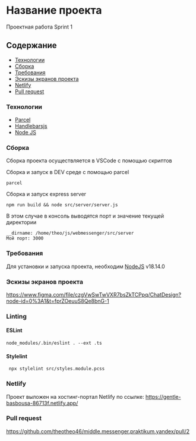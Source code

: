 # Название проекта
Проектная работа Sprint 1

## Содержание
- [Технологии](#технологии) 
- [Сборка](#сборка)
- [Требования](#требования)
- [Эскизы экранов проекта](#эскизы-экранов-проекта)
- [Netlify](#netlify)
- [Pull request](#pull-request)


### Технологии
- [Parcel](https://parceljs.org/)
- [Handlebarsjs](https://handlebarsjs.com/)
- [Node JS](https://nodejs.org/en/)

### Сборка
Сборка проекта осуществляется в VSCode с помощью скриптов

Сборка и запуск в DEV среде с помощью parcel
```
parcel
```

Сборка и запуск express server
```
npm run build && node src/server/server.js
```

В этом случае в консоль выводятся порт и значение текущей директории
```
__dirname: /home/theo/js/webmessenger/src/server
Мой порт: 3000
```


### Требования
Для установки и запуска проекта, необходим [NodeJS](https://nodejs.org/) v18.14.0


### Эскизы экранов проекта
https://www.figma.com/file/czgVwSwTwVXR7bsZkTCPpq/ChatDesign?node-id=0%3A1&t=fprZOeuuS8Qe8bnG-1

### Linting
#### ESLint
```
node_modules/.bin/eslint . --ext .ts
```
#### Stylelint
```
 npx stylelint src/styles.module.pcss 
 ```

 
### Netlify
Проект выложен на хостинг-портал Netlify по ссылке:
https://gentle-basbousa-86713f.netlify.app/


### Pull request
https://github.com/theotheo46/middle.messenger.praktikum.yandex/pull/2
